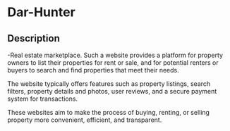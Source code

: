 # Dar-Hunter
## Description 
-Real estate marketplace. 
Such a website provides a platform for property owners to list their properties for rent or sale, 
and for potential renters or buyers to search and find properties that meet their needs. 

The website typically offers features such as property listings, search filters, property details and photos, user reviews, 
and a secure payment system for transactions. 

These websites aim to make the process of buying, renting, or selling property more convenient, efficient, and transparent.
